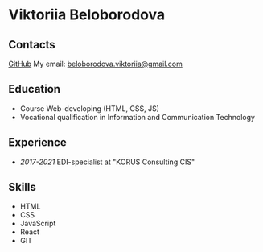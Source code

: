 # Viktoriia Beloborodova


## Contacts
[GitHub](https://github.com/Viktoriia-code)
My email: beloborodova.viktoriia@gmail.com

## Education
* Course Web-developing (HTML, CSS, JS)
* Vocational qualification in Information and Communication Technology

## Experience
* _2017-2021_ EDI-specialist at "KORUS Consulting CIS"

## Skills
* HTML
* CSS
* JavaScript
* React
* GIT